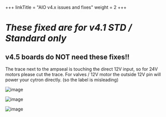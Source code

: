 +++
linkTitle = "AIO v4.x issues and fixes"
weight = 2
+++

# _**These fixed are for v4.1 STD / Standard only**_

## v4.5 boards do NOT need these fixes!!

The trace next to the ampseal is touching the direct 12V input, so for 24V motors please cut the trace.
For valves / 12V motor the outside 12V pin will power your cytron directly. (so the label is misleading)

![image](../img/v4-cut-trace.png)

![image](../img/v4-label-misleading.png)

![image](../img/v4-cut-trace-location.png)

